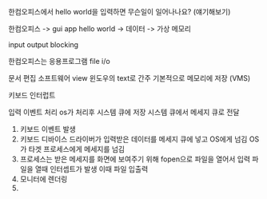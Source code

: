 한컴오피스에서 hello world을 입력하면 무슨일이 일어나나요? (얘기해보기)

한컴오피스 -> gui app
hello world -> 데이터 -> 가상 메모리

input output blocking

한컴오피스는 응용프로그램
file i/o

문서 편집 소프트웨어
view 윈도우의 text로 간주
기본적으로 메모리에 저장
(VMS)

키보드 인터럽트

입력 이벤트 처리
os가 처리후 시스템 큐에 저장 
시스템 큐에서 메세지 큐로 전달

1. 키보드 이벤트 발생
2. 키보드 디바이스 드라이버가 입력받은 데이터를 메세지 큐에 넣고 OS에게 넘김 OS가 타겟 프로세스에게 메세지를 넘김
3. 프로세스는 받은 메세지를 화면에 보여주기 위해 fopen으로 파일을 열어서 입력 파일을 열때 인터셉트가 발생 이때 파일 입출력
4. 모니터에 렌더링
5. 
